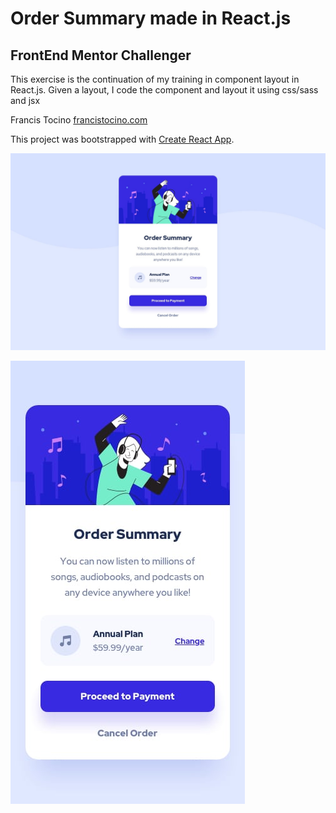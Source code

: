 
# Order Summary made in React.js
## FrontEnd Mentor Challenger

This exercise is the continuation of my training in component layout in React.js. 
Given a layout, I code the component and layout it using css/sass and jsx

Francis Tocino [francistocino.com](http://francistocino.com)

This project was bootstrapped with [Create React App](https://github.com/facebook/create-react-app).

![Image text](https://github.com/FrancisTocino/fm2-order-summary-component-source/blob/main/desktop-design.jpg)

![Image text](https://github.com/FrancisTocino/fm2-order-summary-component-source/blob/main/mobile-design.jpg)
